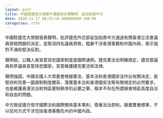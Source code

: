 ```yaml
---
layout: post
title: 中國駐捷克大使館不滿捷克涉港聲明　妄加指責中方
date: 2020-11-17 08:55:54.000000000 +08:00
categories: rthk
---
```


中國駐捷克大使館發表聲明，批評捷克外交部妄加指責中方通過有關香港立法會議員資格問題的決定，並取消四名議員資格，粗暴干涉香港事務和中國內政，表示強烈不滿和堅決反對。

聲明說，公職人員宣誓效忠國家制度是國際通例。捷克憲法也明確規定，捷克眾議員和參議員宣誓效忠國家，宣誓維護捷克憲法和法律。

聲明強調，中國全國人大常委會根據憲法、基本法和香港國安法作出有關決定，是堅持和完善一國兩制制度體系、落實基本法和香港國安法等有關規定的必然要求，也是維護香港法治和特區憲制秩序的必要之舉，根本不存在所謂損害特區高度自治和自由的問題。

中方敦促捷方恪守國際法和國際關係基本準則，尊重法治原則，摒棄雙重標準，不以任何方式干涉包括香港事務在內的中國內政。
